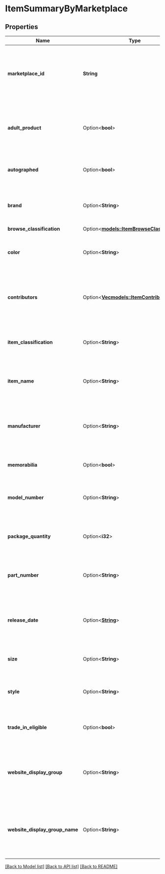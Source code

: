 # ItemSummaryByMarketplace

## Properties

Name | Type | Description | Notes
------------ | ------------- | ------------- | -------------
**marketplace_id** | **String** | Amazon marketplace identifier. To find the ID for your marketplace, refer to [Marketplace IDs](https://developer-docs.amazon.com/sp-api/docs/marketplace-ids). | 
**adult_product** | Option<**bool**> | When `true`, the Amazon catalog item is intended for an adult audience or is sexual in nature. | [optional]
**autographed** | Option<**bool**> | When `true`, the Amazon catalog item is autographed. | [optional]
**brand** | Option<**String**> | Name of the brand that is associated with the Amazon catalog item. | [optional]
**browse_classification** | Option<[**models::ItemBrowseClassification**](ItemBrowseClassification.md)> |  | [optional]
**color** | Option<**String**> | The color that is associated with the Amazon catalog item. | [optional]
**contributors** | Option<[**Vec<models::ItemContributor>**](ItemContributor.md)> | Individual contributors to the creation of the item, such as the authors or actors. | [optional]
**item_classification** | Option<**String**> | Classification type that is associated with the Amazon catalog item. | [optional]
**item_name** | Option<**String**> | The name that is associated with the Amazon catalog item. | [optional]
**manufacturer** | Option<**String**> | The name of the manufacturer that is associated with the Amazon catalog item. | [optional]
**memorabilia** | Option<**bool**> | When true, the item is classified as memorabilia. | [optional]
**model_number** | Option<**String**> | The model number that is associated with the Amazon catalog item. | [optional]
**package_quantity** | Option<**i32**> | The quantity of the Amazon catalog item within one package. | [optional]
**part_number** | Option<**String**> | The part number that is associated with the Amazon catalog item. | [optional]
**release_date** | Option<[**String**](string.md)> | The earliest date on which the Amazon catalog item can be shipped to customers. | [optional]
**size** | Option<**String**> | The name of the size of the Amazon catalog item. | [optional]
**style** | Option<**String**> | The name of the style that is associated with the Amazon catalog item. | [optional]
**trade_in_eligible** | Option<**bool**> | When true, the Amazon catalog item is eligible for trade-in. | [optional]
**website_display_group** | Option<**String**> | The identifier of the website display group that is associated with the Amazon catalog item. | [optional]
**website_display_group_name** | Option<**String**> | The display name of the website display group that is associated with the Amazon catalog item. | [optional]

[[Back to Model list]](../README.md#documentation-for-models) [[Back to API list]](../README.md#documentation-for-api-endpoints) [[Back to README]](../README.md)


